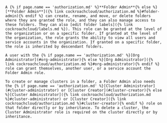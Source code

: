     A {% if page.name == 'authorization.md' %}**Folder Admin**{% else %}[**Folder Admin**]({% link cockroachcloud/authorization.md %}#folder-admin){% endif %} can create, rename, and move, or delete folders where they are granted the role, and they can also manage access to these folders. They can also [edit folder labels]({% link cockroachcloud/labels.md %}). This role can be granted at the level of the organization or on a specific folder. If granted at the level of the organization, the role grants the ability to view all users and service accounts in the organization. If granted on a specific folder, the role is inherited by descendant folders.

    A user with the {% if page.name == 'authorization.md' %}[Org Administrator](#org-administrator){% else %}[Org Administrator]({% link cockroachcloud/authorization.md %}#org-administrator){% endif %} role can grant themselves, another user, or a service account the Folder Admin role.

    To create or manage clusters in a folder, a Folder Admin also needs the {% if page.name == 'authorization.md' %}[Cluster Administrator](#cluster-administrator) or [Cluster Creator](#cluster-creator){% else %}[Cluster Administrator]({% link cockroachcloud/authorization.md %}#cluster-administrator) or [Cluster Creator]({% link cockroachcloud/authorization.md %}#cluster-creator){% endif %} role on that folder directly or by inheritance. To delete a cluster, the Cluster Administrator role is required on the cluster directly or by inheritance.
